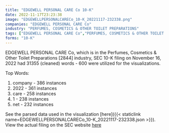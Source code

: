 ```yaml
---
title: "EDGEWELL PERSONAL CARE Co 10-K"
date: 2022-11-17T23:23:38
image: "EDGEWELLPERSONALCARECo_10-K_20221117-232338.png"
companies: "EDGEWELL PERSONAL CARE Co"
industry: "PERFUMES, COSMETICS & OTHER TOILET PREPARATIONS"
tags: ["EDGEWELL PERSONAL CARE Co","PERFUMES, COSMETICS & OTHER TOILET PREPARATIONS","11-16-2022","10-K"]
forms: "10-K"
---
```

EDGEWELL PERSONAL CARE Co, which is in the Perfumes, Cosmetics & Other Toilet Preparations [2844] industry, SEC 10-K filing on November 16, 2022 had 31355 (cleaned) words - 600 were utilized for the visualizations.

Top Words:
1. company - 386 instances
2. 2022 - 361 instances
3. care - 258 instances
4. 1 - 238 instances
5. net - 232 instances


See the parsed data used in the visualization [here]({{< staticlink name=EDGEWELLPERSONALCARECo_10-K_20221117-232338.json >}}).  
View the actual filing on the SEC website [here](https://www.sec.gov/Archives/edgar/data/1096752/0001096752-22-000033.txt)